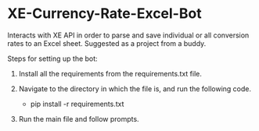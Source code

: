 # XE-Currency-Rate-Excel-Bot
Interacts with XE API in order to parse and save individual or all conversion rates to an Excel sheet. Suggested as a project from a buddy.


Steps for setting up the bot:


1. Install all the requirements from the requirements.txt file. 
2. Navigate to the directory in which the file is, and run the following code.
  
    - pip install -r requirements.txt
  
3. Run the main file and follow prompts.
